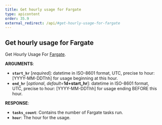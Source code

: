 ```yaml
---
title: Get hourly usage for Fargate 
type: apicontent
order: 35.9
external_redirect: /api/#get-hourly-usage-for-fargate
---
```


## Get hourly usage for Fargate

Get Hourly Usage For [Fargate][1].

**ARGUMENTS**:

* **`start_hr`** [*required*]:
    datetime in ISO-8601 format, UTC, precise to hour: [YYYY-MM-DDThh] for usage beginning at this hour.
* **`end_hr`** [*optional*, *default*=**1d+start_hr**]:
    datetime in ISO-8601 format, UTC, precise to hour: [YYYY-MM-DDThh] for usage ending BEFORE this hour.

**RESPONSE**:

* **`tasks_count`**:
    Contains the number of Fargate tasks run.
* **`hour`**:
	The hour for the usage.

[1]: /integrations/ecs_fargate

